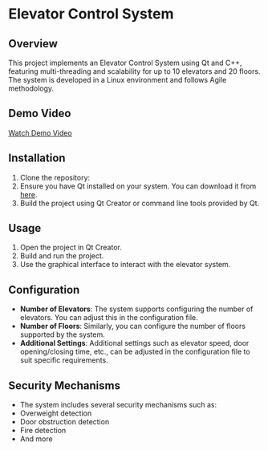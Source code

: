 # Elevator Control System

## Overview
This project implements an Elevator Control System using Qt and C++, featuring multi-threading and scalability for up to 10 elevators and 20 floors. The system is developed in a Linux environment and follows Agile methodology.

## Demo Video
[Watch Demo Video](https://youtu.be/tGHjAyRQSb4)

## Installation
1. Clone the repository:
2. Ensure you have Qt installed on your system. You can download it from [here](https://www.qt.io/download).
3. Build the project using Qt Creator or command line tools provided by Qt.

## Usage
1. Open the project in Qt Creator.
2. Build and run the project.
3. Use the graphical interface to interact with the elevator system.

## Configuration
- **Number of Elevators**: The system supports configuring the number of elevators. You can adjust this in the configuration file.
- **Number of Floors**: Similarly, you can configure the number of floors supported by the system.
- **Additional Settings**: Additional settings such as elevator speed, door opening/closing time, etc., can be adjusted in the configuration file to suit specific requirements.

## Security Mechanisms
- The system includes several security mechanisms such as:
- Overweight detection
- Door obstruction detection
- Fire detection
- And more

